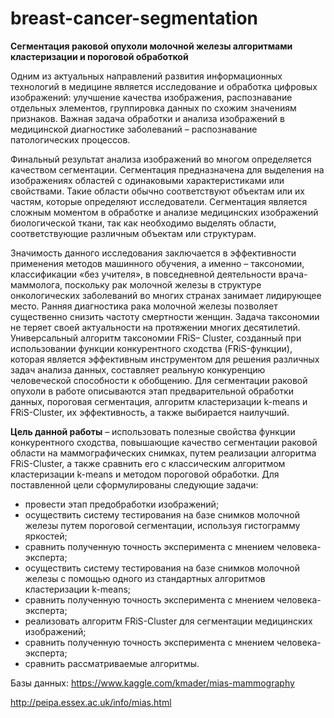 # breast-cancer-segmentation
**Сегментация раковой опухоли молочной железы алгоритмами кластеризации и пороговой обработкой**

Одним из актуальных направлений развития информационных технологий в медицине является исследование и обработка цифровых изображений: улучшение качества изображения, распознавание отдельных элементов, группировка данных по схожим значениям признаков.  Важная задача обработки и анализа изображений в медицинской диагностике заболеваний – распознавание патологических процессов.

Финальный результат анализа изображений во многом определяется качеством сегментации. Сегментация предназначена для выделения на изображениях областей с одинаковыми характеристиками или свойствами. Такие области обычно соответствуют объектам или их частям, которые определяют исследователи. Сегментация является сложным моментом в обработке и анализе медицинских изображений биологической ткани, так как необходимо выделять области, соответствующие различным объектам или структурам.

Значимость данного исследования заключается в эффективности применения методов машинного обучения, а именно – таксономии, классификации «без учителя», в повседневной деятельности врача-маммолога, поскольку рак молочной железы в структуре онкологических заболеваний во многих странах занимает лидирующее место. Ранняя диагностика рака молочной железы позволяет существенно снизить частоту смертности женщин.
Задача таксономии не теряет своей актуальности на протяжении многих десятилетий. Универсальный алгоритм таксономии FRiS– Cluster, созданный при использовании функции конкурентного сходства (FRiS-функции), которая является эффективным инструментом для решения различных задач анализа данных, составляет реальную конкуренцию человеческой способности к обобщению. Для сегментации раковой опухоли в работе описываются этап предварительной обработки данных, пороговая сегментация, алгоритм кластеризации k-means и FRiS-Cluster, их эффективность, а также выбирается наилучший.


   **Цель данной работы** –  использовать полезные свойства функции конкурентного сходства, повышающие качество сегментации раковой области на маммографических снимках, путем реализации алгоритма FRiS-Cluster, а также сравнить его с классическим алгоритмом кластеризации k-means и методом пороговой обработки. Для поставленной цели сформулированы следующие задачи:
  - провести этап предобработки изображений;
  - осуществить систему тестирования на базе снимков молочной железы       путем пороговой сегментации, используя гистограмму яркостей;
  - сравнить полученную точность эксперимента с мнением человека-эксперта;
  - осуществить систему тестирования на базе снимков молочной железы        с помощью одного из стандартных алгоритмов кластеризации k-means;
  - сравнить полученную точность эксперимента с мнением человека-эксперта;
 - реализовать алгоритм FRiS-Cluster для сегментации медицинских изображений;
 - сравнить полученную точность эксперимента с мнением человека-эксперта;
 - сравнить рассматриваемые алгоритмы.

Базы данных: https://www.kaggle.com/kmader/mias-mammography


http://peipa.essex.ac.uk/info/mias.html

